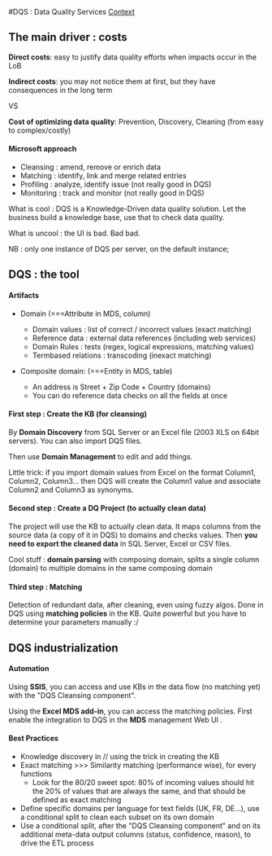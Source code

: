 #DQS : Data Quality Services
[Context](https://github.com/Fleid/SQLSat-Paris-2014---DQS-MDS-PreConf/blob/master/README.md)

## The main driver : costs

**Direct costs**: easy to justify data quality efforts when impacts occur in the LoB

**Indirect costs**: you may not notice them at first, but they have consequences in the long term

VS

**Cost of optimizing data quality**: Prevention, Discovery, Cleaning (from easy to complex/costly)

#### Microsoft approach
- Cleansing : amend, remove or enrich data
- Matching : identify, link and merge related entries
- Profiling : analyze, identify issue (not really good in DQS)
- Monitoring : track and monitor (not really good in DQS)

What is cool : DQS is a Knowledge-Driven data quality solution. Let the business build a knowledge base, use that to check data quality.

What is uncool : the UI is bad. Bad bad.

NB : only one instance of DQS per server, on the default instance;

## DQS : the tool
#### Artifacts
- Domain (===Attribute in MDS, column)
  - Domain values : list of correct / incorrect values (exact matching)
  - Reference data : external data references (including web services)
  - Domain Rules : tests (regex, logical expressions, matching values)
  - Termbased relations : transcoding (inexact matching)

- Composite domain: (===Entity in MDS, table)
  - An address is Street + Zip Code + Country (domains)
  - You can do reference data checks on all the fields at once

#### First step : Create the KB (for cleansing)
By **Domain Discovery** from SQL Server or an Excel file (2003 XLS on 64bit servers). You can also import DQS files.

Then use **Domain Management** to edit and add things.

Little trick: if you import domain values from Excel on the format Column1, Column2, Column3... then DQS will create the Column1 value and associate Column2 and Column3 as synonyms.

#### Second step : Create a DQ Project (to actually clean data)
The project will use the KB to actually clean data. It maps columns from the source data (a copy of it in DQS) to domains and checks values. Then **you need to export the cleaned data** in SQL Server, Excel or CSV files.

Cool stuff : **domain parsing** with composing domain, splits a single column (domain) to multiple domains in the same composing domain

#### Third step : Matching
Detection of redundant data, after cleaning, even using fuzzy algos. Done in DQS using **matching policies** in the KB. Quite powerful but you have to determine your parameters manually :/

## DQS industrialization 
#### Automation
Using **SSIS**, you can access and use KBs in the data flow (no matching yet) with the "DQS Cleansing component". 

Using the **Excel MDS add-in**, you can access the matching policies. First enable the integration to DQS in the **MDS** management Web UI .

#### Best Practices
- Knowledge discovery in // using the trick in creating the KB
- Exact matching >>> Similarity matching (performance wise), for every functions
  - Look for the 80/20 sweet spot: 80% of incoming values should hit the 20% of values that are always the same, and that should be defined as exact matching
- Define specific domains per language for text fields (UK, FR, DE...), use a conditional split to clean each subset on its own domain
- Use a conditional split, after the "DQS Cleansing component" and on its additional meta-data output columns (status, confidence, reason), to drive the ETL process